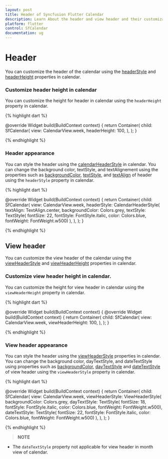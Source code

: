 ```yaml
---
layout: post
title: Header of Syncfusion Flutter Calendar 
description: Learn About the header and view header and their customization in Syncfusion Flutter Calendar widget
platform: flutter
control: SfCalendar
documentation: ug
---
```

# Header

You can customize the header of the calendar using the [headerStyle](https://pub.dev/documentation/syncfusion_flutter_calendar/latest/calendar/SfCalendar/headerStyle.html) and [headerHeight](https://pub.dev/documentation/syncfusion_flutter_calendar/latest/calendar/SfCalendar/headerHeight.html) properties in calendar.

### Customize header height in calendar

You can customize the height for header in calendar using the `headerHeight` property in calendar.

{% highlight dart %}

@override
Widget build(BuildContext context) {
	return Container(
		child: SfCalendar(
			view: CalendarView.week,
			headerHeight: 100,
		),
	);
}

{% endhighlight %}

### Header appearance
You can style the header using the [calendarHeaderStyle](https://pub.dev/documentation/syncfusion_flutter_calendar/latest/calendar/CalendarHeaderStyle-class.html) in calendar. You can change the background color, textStyle, and textAlignement using the properties such as [backgroundColor](https://pub.dev/documentation/syncfusion_flutter_calendar/latest/calendar/CalendarHeaderStyle/backgroundColor.html), [textStyle](https://pub.dev/documentation/syncfusion_flutter_calendar/latest/calendar/CalendarHeaderStyle/textStyle.html), and [textAlign](https://pub.dev/documentation/syncfusion_flutter_calendar/latest/calendar/CalendarHeaderStyle/textAlign.html) of header using the `headerStyle` property in calendar. 

{% highlight dart %}

@override
Widget build(BuildContext context) {
	return Container(
		child: SfCalendar(
			view: CalendarView.week,
			headerStyle: CalendarHeaderStyle(
				textAlign: TextAlign.center,
				backgroundColor: Colors.grey,
				textStyle: TextStyle(
					fontSize: 22,
					fontStyle: FontStyle.italic,
					color: Colors.blue,
					fontWeight: FontWeight.w500)
				),
			),
		);
	}

{% endhighlight %}

## View header

You can customize the view header of the calendar using the [viewHeaderStyle](https://pub.dev/documentation/syncfusion_flutter_calendar/latest/calendar/SfCalendar/viewHeaderStyle.html) and [viewHeaderHeight](https://pub.dev/documentation/syncfusion_flutter_calendar/latest/calendar/SfCalendar/viewHeaderHeight.html) properties in calendar.

### Customize view header height in calendar.

You can customize the height for view header in calendar using the `viewHeaderHeight` property in calendar.

{% highlight dart %}

@override
Widget build(BuildContext context) {
@override
Widget build(BuildContext context) {
	return Container(
		child: SfCalendar(
			view: CalendarView.week,
			viewHeaderHeight: 100,
		),
	);
}

{% endhighlight %}

### View header appearance

You can style the header using the [viewHeaderStyle](https://pub.dev/documentation/syncfusion_flutter_calendar/latest/calendar/ViewHeaderStyle-class.html) properties in calendar. You can change the background color, dayTextStyle, and dateTextStyle using properties such as [backgroundColor](https://pub.dev/documentation/syncfusion_flutter_calendar/latest/calendar/ViewHeaderStyle/backgroundColor.html), [dayTextStyle](https://pub.dev/documentation/syncfusion_flutter_calendar/latest/calendar/ViewHeaderStyle/dayTextStyle.html) and [dateTextStyle](https://pub.dev/documentation/syncfusion_flutter_calendar/latest/calendar/ViewHeaderStyle/dateTextStyle.html) of view header using the `viewHeaderStyle` property in calendar.

{% highlight dart %}

@override
Widget build(BuildContext context) {
	return Container(
		child: SfCalendar(
			view: CalendarView.week,
			viewHeaderStyle: ViewHeaderStyle(
				backgroundColor: Colors.grey,
				dayTextStyle: TextStyle(
					fontSize: 18,
					fontStyle: FontStyle.italic,
					color: Colors.blue,
					fontWeight: FontWeight.w500),
				dateTextStyle: TextStyle(
					fontSize: 22,
					fontStyle: FontStyle.italic,
					color: Colors.blue,
					fontWeight: FontWeight.w500)
				),
			),
		);
	}

{% endhighlight %}

>**NOTE**
* The `dateTextStyle` property not applicable for view header in month view of calendar.
